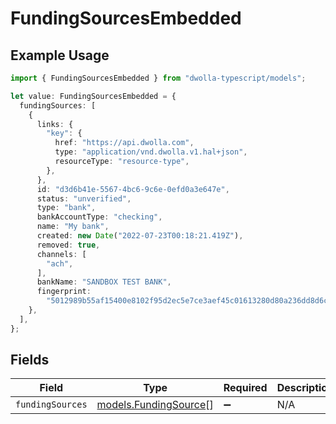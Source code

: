 # FundingSourcesEmbedded

## Example Usage

```typescript
import { FundingSourcesEmbedded } from "dwolla-typescript/models";

let value: FundingSourcesEmbedded = {
  fundingSources: [
    {
      links: {
        "key": {
          href: "https://api.dwolla.com",
          type: "application/vnd.dwolla.v1.hal+json",
          resourceType: "resource-type",
        },
      },
      id: "d3d6b41e-5567-4bc6-9c6e-0efd0a3e647e",
      status: "unverified",
      type: "bank",
      bankAccountType: "checking",
      name: "My bank",
      created: new Date("2022-07-23T00:18:21.419Z"),
      removed: true,
      channels: [
        "ach",
      ],
      bankName: "SANDBOX TEST BANK",
      fingerprint:
        "5012989b55af15400e8102f95d2ec5e7ce3aef45c01613280d80a236dd8d6c",
    },
  ],
};
```

## Fields

| Field                                                | Type                                                 | Required                                             | Description                                          |
| ---------------------------------------------------- | ---------------------------------------------------- | ---------------------------------------------------- | ---------------------------------------------------- |
| `fundingSources`                                     | [models.FundingSource](../models/fundingsource.md)[] | :heavy_minus_sign:                                   | N/A                                                  |